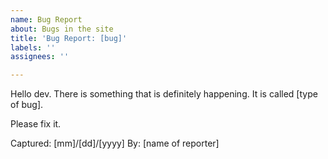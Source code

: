 ```yaml
---
name: Bug Report
about: Bugs in the site
title: 'Bug Report: [bug]'
labels: ''
assignees: ''

---
```


Hello dev.
There is something that is definitely happening.
It is called [type of bug].

Please fix it.

Captured: [mm]/[dd]/[yyyy]
By: [name of reporter]
